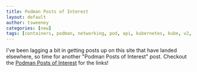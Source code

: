 ```yaml
---
title: Podman Posts of Interest
layout: default
author: tsweeney
categories: [new]
tags: [containers, podman, networking, pod, api, kubernetes, kube, v2, hpc, windows, mac]
---
```


I've been lagging a bit in getting posts up on this site that have landed elsewhere, so time for
another "Podman Posts of Interest" post.
Checkout the [Podman Posts of Interest](https://podman.io/blogs/2021/09/03/podman-posts-of-interests.html) for the links!

